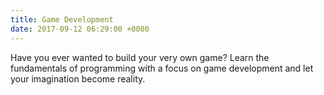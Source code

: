 ```yaml
---
title: Game Development
date: 2017-09-12 06:29:00 +0000
---
```


Have you ever wanted to build your very own game? Learn the fundamentals of programming with a focus on game development and let your imagination become reality.
